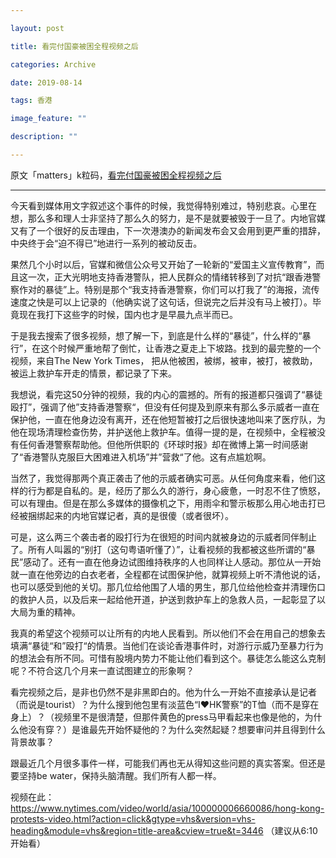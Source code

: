```yaml
---

layout: post

title: 看完付国豪被困全程视频之后

categories: Archive

date: 2019-08-14

tags: 香港

image_feature: ""

description: ""

---
```

原文「matters」k粒码，[看完付国豪被困全程视频之后](https://matters.news/@imkayleigh/%E7%9C%8B%E5%AE%8C%E4%BB%98%E5%9B%BD%E8%B1%AA%E8%A2%AB%E5%9B%B0%E5%85%A8%E7%A8%8B%E8%A7%86%E9%A2%91%E4%B9%8B%E5%90%8E-zdpuAsgRFPFTuuG5LtcEieepBC91KgVgKFHWPPeXkUwj5ZQgr)

---
今天看到媒体用文字叙述这个事件的时候，我觉得特别难过，特别悲哀。心里在想，那么多和理人士非坚持了那么久的努力，是不是就要被毁于一旦了。内地官媒又有了一个很好的反击理由，下一次港澳办的新闻发布会又会用到更严重的措辞，中央终于会“迫不得已”地进行一系列的被动反击。

果然几个小时以后，官媒和微信公众号又开始了一轮新的“爱国主义宣传教育”，而且这一次，正大光明地支持香港警队，把人民群众的情绪转移到了对抗“跟香港警察作对的暴徒”上。特别是那个“我支持香港警察，你们可以打我了”的海报，流传速度之快是可以上记录的（他确实说了这句话，但说完之后并没有马上被打）。毕竟现在我打下这些字的时候，国内也才是早晨九点半而已。

于是我去搜索了很多视频，想了解一下，到底是什么样的“暴徒”，什么样的“暴行”，在这个时候严重地帮了倒忙，让香港之夏走上下坡路。找到的最完整的一个视频，来自The New York Times， 把从他被困，被绑，被审，被打，被救助，被运上救护车开走的情景，都记录了下来。

我想说，看完这50分钟的视频，我的内心的震撼的。所有的报道都只强调了“暴徒殴打”，强调了他”支持香港警察“，但没有任何提及到原来有那么多示威者一直在保护他，一直在他身边没有离开，还在他短暂被打之后很快速地叫来了医疗队，为他在现场清理检查伤势，并护送他上救护车。值得一提的是，在视频中，全程被没有任何香港警察帮助他。但他所供职的《环球时报》却在微博上第一时间感谢了“香港警队克服巨大困难进入机场”并”营救“了他。这有点尴尬啊。

当然了，我觉得那两个真正袭击了他的示威者确实可恶。从任何角度来看，他们这样的行为都是自私的。是，经历了那么久的游行，身心疲惫，一时忍不住了愤怒，可以有理由。但是在那么多媒体的摄像机之下，用雨伞和警示板那么用心地击打已经被捆绑起来的内地官媒记者，真的是很傻（或者很坏）。

可是，这么两三个袭击者的殴打行为在很短的时间内就被身边的示威者同伴制止了。所有人叫嚣的“别打（这句粤语听懂了）”，让看视频的我都被这些所谓的“暴民”感动了。还有一直在他身边试图维持秩序的人也同样让人感动。那位从一开始就一直在他旁边的白衣老者，全程都在试图保护他，就算视频上听不清他说的话，也可以感受到他的关切。那几位给他围了人墙的男生，那几位给他检查并清理伤口的救护人员，以及后来一起给他开道，护送到救护车上的急救人员，一起彰显了以大局为重的精神。

我真的希望这个视频可以让所有的内地人民看到。所以他们不会在用自己的想象去填满“暴徒“和”殴打“的情景。当他们在谈论香港事件时，对游行示威乃至暴力行为的想法会有所不同。可惜有股境内势力不能让他们看到这个。暴徒怎么能这么克制呢？不符合这几个月来一直试图建立的形象啊？

看完视频之后，是非也仍然不是非黑即白的。他为什么一开始不直接承认是记者（而说是tourist）？为什么搜到他包里有淡蓝色“I♥HK警察”的T恤（而不是穿在身上）？（视频里不是很清楚，但那件黄色的press马甲看起来也像是他的，为什么他没有穿？）是谁最先开始怀疑他的？为什么突然起疑？想要审问并且得到什么背景故事？

跟最近几个月很多事件一样，可能我们再也无从得知这些问题的真实答案。但还是要坚持be water，保持头脑清醒。我们所有人都一样。

视频在此：https://www.nytimes.com/video/world/asia/100000006660086/hong-kong-protests-video.html?action=click&gtype=vhs&version=vhs-heading&module=vhs&region=title-area&cview=true&t=3446
（建议从6:10开始看）